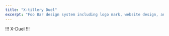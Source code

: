 ```yaml
---
title: "X-tillery Duel"
excerpt: "Foo Bar design system including logo mark, website design, and branding applications."
---
```


!!! X-Duel !!!

<div id="wmsx" style="text-align: center; margin: 20px auto 0;">
    <div id="wmsx-screen" style="box-shadow: 2px 2px 10px rgba(0, 0, 0, .7);"></div>
</div>

<script src="{{ base.url | prepend: site.url }}/assets/js/wmsx.js">
</script>

<script>
    WMSX.MACHINE = "MSX1";
    WMSX.DISKA_URL = "assets/js/xduel256.dsk";
</script>

